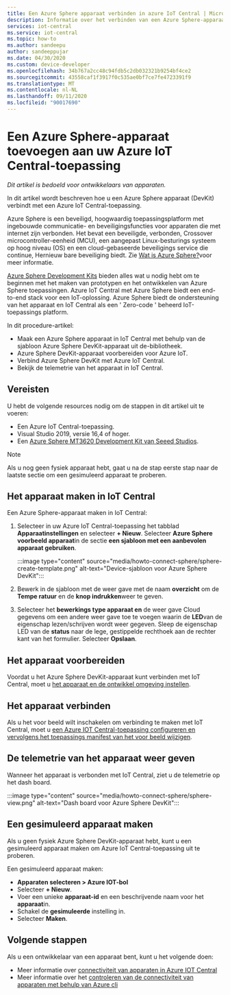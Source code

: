 ```yaml
---
title: Een Azure Sphere apparaat verbinden in azure IoT Central | Microsoft Docs
description: Informatie over het verbinden van een Azure Sphere-apparaat (DevKit) met een Azure IoT Central-toepassing.
services: iot-central
ms.service: iot-central
ms.topic: how-to
ms.author: sandeepu
author: sandeeppujar
ms.date: 04/30/2020
ms.custom: device-developer
ms.openlocfilehash: 34b767a2cc48c94fdb5c2db032321b9254bf4ce2
ms.sourcegitcommit: 43558caf1f3917f0c535ae0bf7ce7fe4723391f9
ms.translationtype: MT
ms.contentlocale: nl-NL
ms.lasthandoff: 09/11/2020
ms.locfileid: "90017690"
---
```

# <a name="connect-an-azure-sphere-device-to-your-azure-iot-central-application"></a>Een Azure Sphere-apparaat toevoegen aan uw Azure IoT Central-toepassing

*Dit artikel is bedoeld voor ontwikkelaars van apparaten.*

In dit artikel wordt beschreven hoe u een Azure Sphere apparaat (DevKit) verbindt met een Azure IoT Central-toepassing.

Azure Sphere is een beveiligd, hoogwaardig toepassingsplatform met ingebouwde communicatie- en beveiligingsfuncties voor apparaten die met internet zijn verbonden. Het bevat een beveiligde, verbonden, Crossover microcontroller-eenheid (MCU), een aangepast Linux-besturings systeem op hoog niveau (OS) en een cloud-gebaseerde beveiligings service die continue, Hernieuw bare beveiliging biedt. Zie [Wat is Azure Sphere?](https://docs.microsoft.com/azure-sphere/product-overview/what-is-azure-sphere)voor meer informatie.

[Azure Sphere Development Kits](https://azure.microsoft.com/services/azure-sphere/get-started/) bieden alles wat u nodig hebt om te beginnen met het maken van prototypen en het ontwikkelen van Azure Sphere toepassingen. Azure IoT Central met Azure Sphere biedt een end-to-end stack voor een IoT-oplossing. Azure Sphere biedt de ondersteuning van het apparaat en IoT Central als een ' Zero-code ' beheerd IoT-toepassings platform.

In dit procedure-artikel:

- Maak een Azure Sphere apparaat in IoT Central met behulp van de sjabloon Azure Sphere DevKit-apparaat uit de-bibliotheek.
- Azure Sphere DevKit-apparaat voorbereiden voor Azure IoT.
- Verbind Azure Sphere DevKit met Azure IoT Central.
- Bekijk de telemetrie van het apparaat in IoT Central.

## <a name="prerequisites"></a>Vereisten

U hebt de volgende resources nodig om de stappen in dit artikel uit te voeren:

- Een Azure IoT Central-toepassing.
- Visual Studio 2019, versie 16,4 of hoger.
- Een [Azure Sphere MT3620 Development Kit van Seeed Studios](https://docs.microsoft.com/azure-sphere/hardware/mt3620-reference-board-design).

> [!NOTE]
> Als u nog geen fysiek apparaat hebt, gaat u na de stap eerste stap naar de laatste sectie om een gesimuleerd apparaat te proberen.

## <a name="create-the-device-in-iot-central"></a>Het apparaat maken in IoT Central

Een Azure Sphere-apparaat maken in IoT Central:

1. Selecteer in uw Azure IoT Central-toepassing het tabblad **Apparaatinstellingen** en selecteer **+ Nieuw**. Selecteer **Azure Sphere voorbeeld apparaat**in de sectie **een sjabloon met een aanbevolen apparaat gebruiken**.

    :::image type="content" source="media/howto-connect-sphere/sphere-create-template.png" alt-text="Device-sjabloon voor Azure Sphere DevKit":::

1. Bewerk in de sjabloon met de weer gave met de naam **overzicht** om de **Tempe ratuur** en de **knop indrukken**weer te geven.

1. Selecteer het **bewerkings type apparaat en** de weer gave Cloud gegevens om een andere weer gave toe te voegen waarin de **LED**van de eigenschap lezen/schrijven wordt weer gegeven. Sleep de eigenschap LED van de **status** naar de lege, gestippelde rechthoek aan de rechter kant van het formulier. Selecteer **Opslaan**.

## <a name="prepare-the-device"></a>Het apparaat voorbereiden

Voordat u het Azure Sphere DevKit-apparaat kunt verbinden met IoT Central, moet u [het apparaat en de ontwikkel omgeving instellen](https://github.com/Azure/azure-sphere-samples/tree/master/Samples/AzureIoT).

## <a name="connect-the-device"></a>Het apparaat verbinden

Als u het voor beeld wilt inschakelen om verbinding te maken met IoT Central, moet u [een Azure IOT Central-toepassing configureren en vervolgens het toepassings manifest van het voor beeld wijzigen](https://aka.ms/iotcentral-sphere-git-readme).

## <a name="view-the-telemetry-from-the-device"></a>De telemetrie van het apparaat weer geven

Wanneer het apparaat is verbonden met IoT Central, ziet u de telemetrie op het dash board.

:::image type="content" source="media/howto-connect-sphere/sphere-view.png" alt-text="Dash board voor Azure Sphere DevKit":::

## <a name="create-a-simulated-device"></a>Een gesimuleerd apparaat maken

Als u geen fysiek Azure Sphere DevKit-apparaat hebt, kunt u een gesimuleerd apparaat maken om Azure IoT Central-toepassing uit te proberen.

Een gesimuleerd apparaat maken:

- **Apparaten selecteren > Azure IOT-bol**
- Selecteer **+ Nieuw**.
- Voer een unieke **apparaat-id** en een beschrijvende naam voor het **apparaat**in.
- Schakel de **gesimuleerde** instelling in.
- Selecteer **Maken**.

## <a name="next-steps"></a>Volgende stappen

Als u een ontwikkelaar van een apparaat bent, kunt u het volgende doen:

- Meer informatie over [connectiviteit van apparaten in Azure IOT Central](./concepts-get-connected.md)
- Meer informatie over het [controleren van de connectiviteit van apparaten met behulp van Azure cli](./howto-monitor-devices-azure-cli.md)
